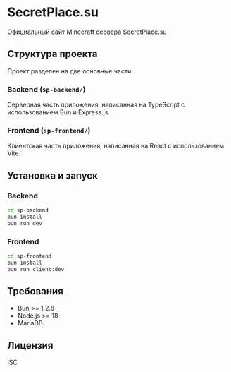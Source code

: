 # SecretPlace.su

Официальный сайт Minecraft сервера SecretPlace.su

## Структура проекта

Проект разделен на две основные части:

### Backend (`sp-backend/`)
Серверная часть приложения, написанная на TypeScript с использованием Bun и Express.js.

### Frontend (`sp-frontend/`)
Клиентская часть приложения, написанная на React с использованием Vite.

## Установка и запуск

### Backend
```bash
cd sp-backend
bun install
bun run dev
```

### Frontend
```bash
cd sp-frontend
bun install
bun run client:dev
```

## Требования

- Bun >= 1.2.8
- Node.js >= 18
- MariaDB

## Лицензия

ISC 